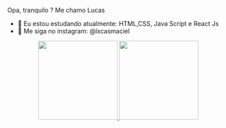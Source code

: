 Opa, tranquilo ? Me chamo Lucas

- 🌱 Eu estou estudando atualmente: HTML,CSS, Java Script e React Js
- 🎨 Me siga no instagram: @lxcasmaciel

<div align="center">
  <a href="https://github.com/lxcasmaciel">
  <img height="180em" src="https://github-readme-stats.vercel.app/api?username=lxcasmaciel&show_icons=true&theme=dracula&include_all_commits=true&count_private=true"/>
  <img height="180em" src="https://github-readme-stats.vercel.app/api/top-langs/?username=lxcasmaciel&layout=compact&langs_count=7&theme=dracula"/>
</div>
